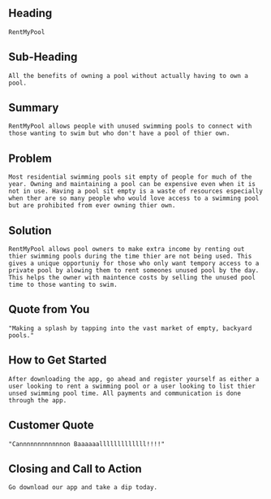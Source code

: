  
## Heading ##

	RentMyPool

## Sub-Heading ##

	All the benefits of owning a pool without actually having to own a pool.

## Summary ##

	RentMyPool allows people with unused swimming pools to connect with those wanting to swim but who don't have a pool of thier own. 

## Problem ##

	Most residential swimming pools sit empty of people for much of the year. Owning and maintaining a pool can be expensive even when it is not in use. Having a pool sit empty is a waste of resources especially when ther are so many people who would love access to a swimming pool but are prohibited from ever owning thier own. 

## Solution ##

	RentMyPool allows pool owners to make extra income by renting out thier swimming pools during the time thier are not being used. This gives a unique opportuniy for those who only want tempory access to a private pool by alowing them to rent someones unused pool by the day. This helps the owner with maintence costs by selling the unused pool time to those wanting to swim. 

## Quote from You ##

	"Making a splash by tapping into the vast market of empty, backyard pools."

## How to Get Started ##

	After downloading the app, go ahead and register yourself as either a user looking to rent a swimming pool or a user looking to list thier unsed swimming pool time. All payments and communication is done through the app.

## Customer Quote ##

	"Cannnnnnnnnnnnon Baaaaaalllllllllllll!!!!"

## Closing and Call to Action ##
 
	Go download our app and take a dip today. 
